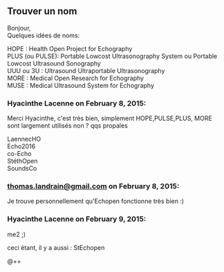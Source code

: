 ## Trouver un nom



Bonjour,  
Quelques idées de noms:  
  
HOPE : Health Open Project for Echography  
PLUS (ou PULSE): Portable Lowcost Ultrasonography System ou Portable Lowcost
Ultrasound Sonography  
UUU ou 3U : Ultrasound Ultraportable Ultrasonography  
MORE : Medical Open Research for Echography  
MUSE : Medical Ultrasound System for Echography



### **Hyacinthe Lacenne** on February 8, 2015:



Merci Hyacinthe, c'est très bien, simplement HOPE,PULSE,PLUS, MORE sont
largement utilisés non ? qqs propales  
  
LaennecHO  
Echo2016  
co-Echo  
StéthOpen  
SoundsCo



### **thomas.landrain@gmail.com** on February 8, 2015:



Je trouve personnellement qu'Echopen fonctionne très bien :)



### **Hyacinthe Lacenne** on February 9, 2015:



me2 ;)  
  
ceci étant, il y a aussi : StEchopen  
  
@++



